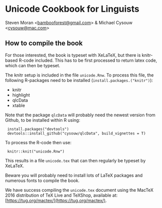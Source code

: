 # Unicode Cookbook for Linguists

Steven Moran \<bambooforest@gmail.com\> & Michael Cysouw \<cysouw@mac.com\>


## How to compile the book

For those interested, the book is typeset with XeLaTeX, but there is knitr-based R-code included. This has to be first processed to return latex code, which can then be typeset.

The knitr setup is included in the file `unicode.Rnw`. To process this file, the following R-packages need to be installed (`install.packages.("knitr")`):

- knitr
- highlight
- qlcData
- xtable

Note that the package `qlcData` will probably need the newest version from Github, to be installed within R using:

     install.packages("devtools")
     devtools::install_github("cysouw/qlcData", build_vignettes = T)

To process the R-code then use:
	
     knitr::knit("unicode.Rnw")

This results in a file `unicode.tex` that can then regularly be typeset by XeLaTeX. 

Beware you will probably need to install lots of LaTeX packages and numerous fonts to compile the book.

We have success compiling the `unicode.tex` document using the MacTeX 2016 distribution of TeX Live and TeXShop, available at: [https://tug.org/mactex/](https://tug.org/mactex/).
